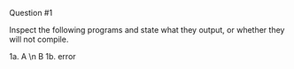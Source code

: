 Question #1

Inspect the following programs and state what they output, or whether they will not compile.

1a. A \n B 
1b. error 